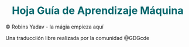 <center> 
<h1 style="color:#00686E"> Hoja Guía de Aprendizaje Máquina </h1> 
</center>
&copy Robins Yadav - la mágia empieza aquí

Una traducciión libre realizada por la comunidad @GDGcde
